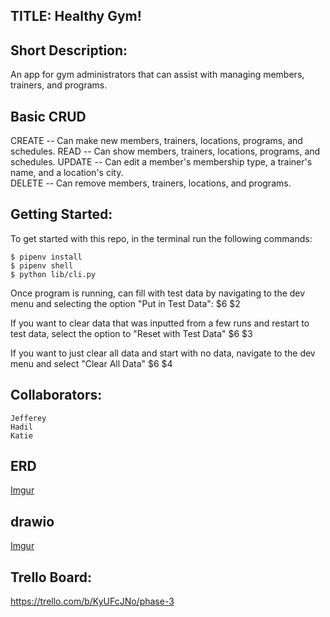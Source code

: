 ## TITLE: Healthy Gym!

## Short Description:
  An app for gym administrators that can assist with managing members, trainers, and programs.

## Basic CRUD
  CREATE --  Can make new members, trainers, locations, programs, and schedules.
  READ -- Can show members, trainers, locations, programs, and schedules.
  UPDATE -- Can edit a member's membership type, a trainer's name, and a location's city.  
  DELETE -- Can remove members, trainers, locations, and programs.

## Getting Started:
  To get started with this repo, in the terminal run the following commands:
     
    $ pipenv install 
    $ pipenv shell 
    $ python lib/cli.py

  Once program is running, can fill with test data by navigating to the dev menu and selecting the option "Put in Test Data":
    $6
    $2
  
  If you want to clear data that was inputted from a few runs and restart to test data, select the option to "Reset with Test Data" 
    $6
    $3
  
  If you want to just clear all data and start with no data, navigate to the dev menu and select "Clear All Data"
    $6
    $4

## Collaborators:
    Jefferey
    Hadil
    Katie 

## ERD
[Imgur](https://i.imgur.com/tn83vF5.png)

## drawio
[Imgur](https://i.imgur.com/pjEmMsh.png)

## Trello Board:
https://trello.com/b/KyUFcJNo/phase-3

